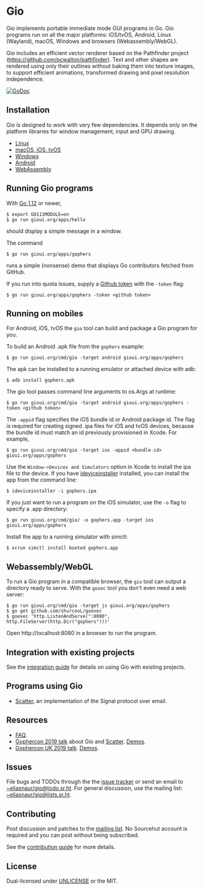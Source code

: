 # Gio

Gio implements portable immediate mode GUI programs in Go. Gio programs run on all the major platforms:
iOS/tvOS, Android, Linux (Wayland), macOS, Windows and browsers (Webassembly/WebGL).

Gio includes an efficient vector renderer based on the Pathfinder project (https://github.com/pcwalton/pathfinder).
Text and other shapes are rendered using only their outlines without baking them into texture images,
to support efficient animations, transformed drawing and pixel resolution independence.

[![GoDoc](https://godoc.org/gioui.org/ui?status.svg)](https://godoc.org/gioui.org/ui)


## Installation

Gio is designed to work with very few dependencies. It depends only on the platform libraries for
window management, input and GPU drawing.

- [Linux](https://man.sr.ht/~eliasnaur/gio/install.md#linux)
- [macOS, iOS, tvOS](https://man.sr.ht/~eliasnaur/gio/install.md#macos-ios-tvos)
- [Windows](https://man.sr.ht/~eliasnaur/gio/install.md#windows)
- [Android](https://man.sr.ht/~eliasnaur/gio/install.md#android)
- [WebAssembly](https://man.sr.ht/~eliasnaur/gio/install.md#webassemblywebgl)


## Running Gio programs

With [Go 1.12](https://golang.org/dl/) or newer,

	$ export GO111MODULE=on
	$ go run gioui.org/apps/hello

should display a simple message in a window.

The command

	$ go run gioui.org/apps/gophers

runs a simple (nonsense) demo that displays Go contributors fetched from GitHub.

If you run into quota issues, supply a
[Github token](https://help.github.com/en/articles/creating-a-personal-access-token-for-the-command-line)
with the `-token` flag:

	$ go run gioui.org/apps/gophers -token <github token>


## Running on mobiles

For Android, iOS, tvOS the `gio` tool can build and package a Gio program for you.

To build an Android .apk file from the `gophers` example:

	$ go run gioui.org/cmd/gio -target android gioui.org/apps/gophers

The apk can be installed to a running emulator or attached device with adb:

	$ adb install gophers.apk

The gio tool passes command line arguments to os.Args at runtime:

	$ go run gioui.org/cmd/gio -target android gioui.org/apps/gophers -token <github token>

The `-appid` flag specifies the iOS bundle id or Android package id. The flag is required
for creating signed .ipa files for iOS and tvOS devices, because the bundle id must match an id
previously provisioned in Xcode. For example,

	$ go run gioui.org/cmd/gio -target ios -appid <bundle-id> gioui.org/apps/gophers

Use the `Window->Devices and Simulators` option in Xcode to install the ipa file to the device.
If you have [ideviceinstaller](https://github.com/libimobiledevice/ideviceinstaller) installed,
you can install the app from the command line:

	$ ideviceinstaller -i gophers.ipa

If you just want to run a program on the iOS simulator, use the `-o` flag to specify a .app
directory:

	$ go run gioui.org/cmd/gio/ -o gophers.app -target ios gioui.org/apps/gophers

Install the app to a running simulator with simctl:

	$ xcrun simctl install booted gophers.app


## Webassembly/WebGL

To run a Gio program in a compatible browser, the `gio` tool can output a directory ready to
serve. With the `goxec` tool you don't even need a web server:

	$ go run gioui.org/cmd/gio -target js gioui.org/apps/gophers
	$ go get github.com/shurcooL/goexec
	$ goexec 'http.ListenAndServe(":8080", http.FileServer(http.Dir("gophers")))'

Open http://localhost:8080 in a browser to run the program.


## Integration with existing projects

See the [integration guide](https://man.sr.ht/~eliasnaur/gio/integrate.md) for details on using
Gio with existing projects.


## Programs using Gio

- [Scatter](https://scatter.im), an implementation of the Signal protocol over email.


## Resources

- [FAQ](https://man.sr.ht/~eliasnaur/gio/faq.md).
- [Gophercon 2019 talk](https://go-talks.appspot.com/github.com/eliasnaur/gophercon-2019-talk/gophercon-2019.slide)
about Gio and [Scatter](https://scatter.im). [Demos](https://github.com/eliasnaur/gophercon-2019-talk).
- [Gophercon UK 2019 talk](https://go-talks.appspot.com/github.com/eliasnaur/gophercon-uk-2019-talk/gophercon-uk-2019-live.slide).
[Demos](https://github.com/eliasnaur/gophercon-uk-2019-talk).


## Issues

File bugs and TODOs through the the [issue tracker](https://todo.sr.ht/~eliasnaur/gio) or send an email
to [~eliasnaur/gio@todo.sr.ht](mailto:~eliasnaur/gio@todo.sr.ht). For general discussion, use the
mailing list: [~eliasnaur/gio@lists.sr.ht](mailto:~eliasnaur/gio@lists.sr.ht).


## Contributing

Post discussion and patches to the [mailing list](https://lists.sr.ht/~eliasnaur/gio). No Sourcehut
account is required and you can post without being subscribed.

See the [contribution guide](https://man.sr.ht/~eliasnaur/gio/contribute.md) for more details.


## License

Dual-licensed under [UNLICENSE](http://unlicense.org) or the MIT.
